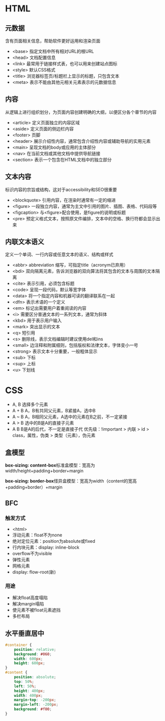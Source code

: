 # HTML

## 元数据

含有页面相关信息，帮助软件更好运用和渲染页面

* \<base> 指定文档中所有相对URL的根URL
* \<head> 文档配置信息
* \<link> 最常用于链接样式表，也可以用来创建站点图标
* \<style> 默认CSS格式
* \<title> 浏览器标签页/标题栏上显示的标题，只包含文本
* \<meta> 表示不能由其他元相关元素表示的元数据信息

## 内容

从逻辑上进行组织划分，为页面内容创建明确的大纲，以便区分各个章节的内容

* \<article> 定义页面独立的内容区域
* \<aside> 定义页面的侧边栏内容
* \<footer> 页脚
* \<header> 展示介绍性内容，通常包含介绍性内容或辅助导航的实用元素
* \<main> 呈现文档的body或应用的主体部分
* \<nav> 在当前文档或其他文档中提供导航链接
* \<section> 表示一个包含在HTML文档中的独立部分

## 文本内容

标识内容的宗旨或结构，这对于accessibility和SEO很重要

* \<blockquote> 引用内容，在渲染时通常有一定的缩进
* \<figure> 一段独立内容，通常为主文中引用的图片、插图、表格、代码段等
* \<figcaption> 与\<figure>配合使用，是figure的说明或标题
* \<pre> 预定义格式文本，按照原文件编排，文本中的空格、换行符都会显示出来

## 内联文本语义

定义一个单词、一行内容或任意文本的语义、结构或样式

* \<abbr> abbreviation 缩写，可指定title（acronym已弃用）
* \<bdi> 双向隔离元素，告诉浏览器的双向算法将其包含的文本与周围的文本隔离
* \<cite> 表示引用，必须包含标题
* \<code> 呈现一段代码，默认等宽字体
* \<data> 将一个指定内容和机器可读的翻译联系在一起
* \<dfn> 表示术语的一个定义
* \<em> 标记出需要用户着重阅读的内容
* \<i> 需要区分普通文本的一系列文本，通常为斜体
* \<kbd> 用于表示用户输入
* \<mark> 突出显示的文本
* \<q> 短引用
* \<s> 删除线，表示文档编辑时建议使用del和ins
* \<small> 边注释和附属细则，包括版权和法律文本，字体变小一号
* \<strong> 表示文本十分重要，一般粗体显示
* \<sub> 下标
* \<sup> 上标
* \<u> 下划线

# CSS

* A, B		选择多个元素
* A + B		A，B有共同父元素，B紧接A，选中B
* A ~ B		A，B相同父元素，A选中的元素在B之前，不一定紧接
* A > B		选中的B是A的直接子元素
* A B		B是A的后代，不一定是直接子代
优先级：!important > 内联 > id > class，属性，伪类 > 类型（元素），伪元素

## 盒模型

**box-sizing: content-box**标准盒模型：宽高为width/height+padding+border+margin

**box-sizing: border-box**怪异盒模型：宽高为width（content的宽高+padding+border）+margin

## BFC

### 触发方式

* \<html>
* 浮动元素：float不为none
* 绝对定位元素：position为absolute或fixed
* 行内块元素：display: inline-block
* overflow不为visible
* 弹性元素
* 网格元素
* display: flow-root(新)

### 用途

* 解决float高度塌陷
* 解决margin塌陷
* 使元素不被float元素遮挡
* 多栏布局

## 水平垂直居中

```css
#container {
    position: relative;
    background: #060;
    width: 600px;
    height: 600px;
}
#content {
    position: absolute;
    top: 50%;
    left: 50%;
    height: 400px;
    width: 400px;
	margin-top: -200px;
    margin-left: -200px;
    background: #f00;
}
```

